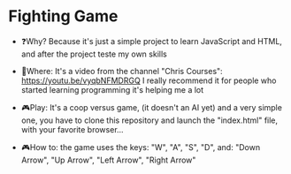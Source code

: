 # Fighting Game

- ❓Why? Because it's just a simple project to learn JavaScript and HTML, and after the project teste my own skills

- 🐛Where: It's a video from the channel "Chris Courses": https://youtu.be/vyqbNFMDRGQ I really recommend it for people who started learning programming it's helping me a lot

- 🎮Play: It's a coop versus game, (it doesn't an AI yet) and a very simple one, you have to clone this repository and launch the "index.html" file, with your favorite browser... 

- 🎮How to: the game uses the keys: "W", "A", "S", "D", and: "Down Arrow", "Up Arrow", "Left Arrow", "Right Arrow"
